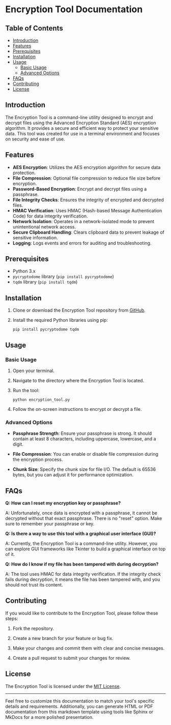 # Encryption Tool Documentation

## Table of Contents
- [Introduction](#introduction)
- [Features](#features)
- [Prerequisites](#prerequisites)
- [Installation](#installation)
- [Usage](#usage)
  - [Basic Usage](#basic-usage)
  - [Advanced Options](#advanced-options)
- [FAQs](#faqs)
- [Contributing](#contributing)
- [License](#license)

## Introduction

The Encryption Tool is a command-line utility designed to encrypt and decrypt files using the Advanced Encryption Standard (AES) encryption algorithm. It provides a secure and efficient way to protect your sensitive data. This tool was created for use in a terminal environment and focuses on security and ease of use.

## Features

- **AES Encryption**: Utilizes the AES encryption algorithm for secure data protection.
- **File Compression**: Optional file compression to reduce file size before encryption.
- **Password-Based Encryption**: Encrypt and decrypt files using a passphrase.
- **File Integrity Checks**: Ensures the integrity of encrypted and decrypted files.
- **HMAC Verification**: Uses HMAC (Hash-based Message Authentication Code) for data integrity verification.
- **Network Isolation**: Operates in a network-isolated mode to prevent unintentional network access.
- **Secure Clipboard Handling**: Clears clipboard data to prevent leakage of sensitive information.
- **Logging**: Logs events and errors for auditing and troubleshooting.

## Prerequisites

- Python 3.x
- `pycryptodome` library (`pip install pycryptodome`)
- `tqdm` library (`pip install tqdm`)

## Installation

1. Clone or download the Encryption Tool repository from [GitHub](https://github.com/yourusername/encryption-tool).

2. Install the required Python libraries using pip:
   ```
   pip install pycryptodome tqdm
   ```

## Usage

### Basic Usage

1. Open your terminal.

2. Navigate to the directory where the Encryption Tool is located.

3. Run the tool:
   ```
   python encryption_tool.py
   ```

4. Follow the on-screen instructions to encrypt or decrypt a file.

### Advanced Options

- **Passphrase Strength**: Ensure your passphrase is strong. It should contain at least 8 characters, including uppercase, lowercase, and a digit.

- **File Compression**: You can enable or disable file compression during the encryption process.

- **Chunk Size**: Specify the chunk size for file I/O. The default is 65536 bytes, but you can adjust it for performance optimization.

## FAQs

**Q: How can I reset my encryption key or passphrase?**

A: Unfortunately, once data is encrypted with a passphrase, it cannot be decrypted without that exact passphrase. There is no "reset" option. Make sure to remember your passphrase or key.

**Q: Is there a way to use this tool with a graphical user interface (GUI)?**

A: Currently, the Encryption Tool is a command-line utility. However, you can explore GUI frameworks like Tkinter to build a graphical interface on top of it.

**Q: How do I know if my file has been tampered with during decryption?**

A: The tool uses HMAC for data integrity verification. If the integrity check fails during decryption, it means the file has been tampered with, and you should not trust its content.

## Contributing

If you would like to contribute to the Encryption Tool, please follow these steps:

1. Fork the repository.

2. Create a new branch for your feature or bug fix.

3. Make your changes and commit them with clear and concise messages.

4. Create a pull request to submit your changes for review.

## License

The Encryption Tool is licensed under the [MIT License](LICENSE).

---

Feel free to customize this documentation to match your tool's specific details and requirements. Additionally, you can generate HTML or PDF documentation from this markdown template using tools like Sphinx or MkDocs for a more polished presentation.

